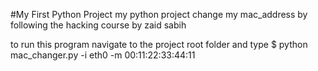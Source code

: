 #My First Python Project
my python project change my mac_address
by following the hacking course by zaid sabih

to run this program navigate to the project root folder and type
$ python mac_changer.py -i eth0 -m 00:11:22:33:44:11

